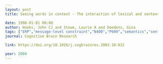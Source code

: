 ```yaml
---
layout: post
title: Seeing words in context - The interaction of lexical and sentence level information during reading

date: 1996-01-01 00:00
author: Hoeks, John CJ and Stowe, Laurie A and Doedens, Gina
tags: ["ERP","message-level constraint","N400","P600","semantics","sentence comprehension","syntax"]
journal: Cognitive Brain Research

link: https://doi.org/10.1016/j.cogbrainres.2003.10.022

year: 2004
---
```



